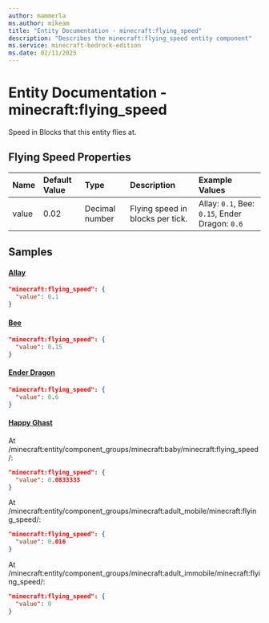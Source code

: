 ```yaml
---
author: mammerla
ms.author: mikeam
title: "Entity Documentation - minecraft:flying_speed"
description: "Describes the minecraft:flying_speed entity component"
ms.service: minecraft-bedrock-edition
ms.date: 02/11/2025 
---
```


# Entity Documentation - minecraft:flying_speed

Speed in Blocks that this entity flies at.


## Flying Speed Properties

|Name       |Default Value |Type |Description |Example Values |
|:----------|:-------------|:----|:-----------|:------------- |
| value | 0.02 | Decimal number | Flying speed in blocks per tick. | Allay: `0.1`, Bee: `0.15`, Ender Dragon: `0.6` | 

## Samples

#### [Allay](https://github.com/Mojang/bedrock-samples/tree/preview/behavior_pack/entities/allay.json)


```json
"minecraft:flying_speed": {
  "value": 0.1
}
```

#### [Bee](https://github.com/Mojang/bedrock-samples/tree/preview/behavior_pack/entities/bee.json)


```json
"minecraft:flying_speed": {
  "value": 0.15
}
```

#### [Ender Dragon](https://github.com/Mojang/bedrock-samples/tree/preview/behavior_pack/entities/ender_dragon.json)


```json
"minecraft:flying_speed": {
  "value": 0.6
}
```

#### [Happy Ghast](https://github.com/Mojang/bedrock-samples/tree/preview/behavior_pack/entities/happy_ghast.json)

At /minecraft:entity/component_groups/minecraft:baby/minecraft:flying_speed/: 

```json
"minecraft:flying_speed": {
  "value": 0.0833333
}
```

At /minecraft:entity/component_groups/minecraft:adult_mobile/minecraft:flying_speed/: 

```json
"minecraft:flying_speed": {
  "value": 0.016
}
```

At /minecraft:entity/component_groups/minecraft:adult_immobile/minecraft:flying_speed/: 

```json
"minecraft:flying_speed": {
  "value": 0
}
```
